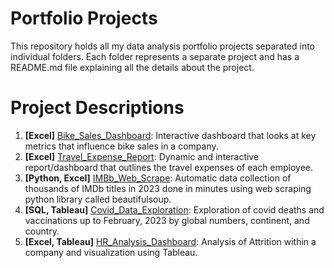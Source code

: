 # Portfolio Projects
This repository holds all my data analysis portfolio projects separated into individual folders. Each folder represents a separate project and has a README.md file explaining all the details about the project. 

# Project Descriptions
1. **[Excel]** [Bike_Sales_Dashboard](https://github.com/sbadrieva/PortfolioProjects/tree/main/%5BExcel%5D%20Bike_Sales_Dashboard): Interactive dashboard that looks at key metrics that influence bike sales in a company.
2. **[Excel]** [Travel_Expense_Report](https://github.com/sbadrieva/PortfolioProjects/tree/main/%5BExcel%5D%20Travel_Expense_Report): Dynamic and interactive report/dashboard that outlines the travel expenses of each employee.
3. **[Python, Excel]** [IMBb_Web_Scrape](https://github.com/sbadrieva/PortfolioProjects/tree/main/%5BPython%2C%20Excel%5D%20IMDb_Web_Scrape): Automatic data collection of thousands of IMDb titles in 2023 done in minutes using web scraping python library called beautifulsoup.
4. **[SQL, Tableau]** [Covid_Data_Exploration](https://github.com/sbadrieva/PortfolioProjects/tree/main/%5BSQL%2C%20Tableau%5D%20Covid_Data_Exploration): Exploration of covid deaths and vaccinations up to February, 2023 by global numbers, continent, and country. 
5. **[Excel, Tableau]** [HR_Analysis_Dashboard](https://github.com/sbadrieva/PortfolioProjects/tree/main/%5BExcel%2C%20Tableau%5D%20HR_Analysis_Dashboard): Analysis of Attrition within a company and visualization using Tableau.
